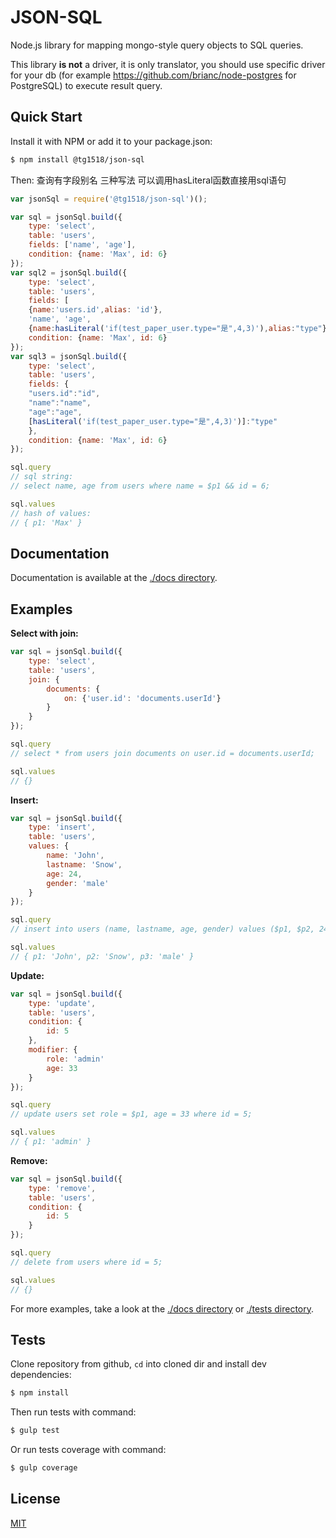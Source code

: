 # JSON-SQL

Node.js library for mapping mongo-style query objects to SQL queries.

This library **is not** a driver, it is only translator, you should use specific driver for your db (for example https://github.com/brianc/node-postgres for PostgreSQL) to execute result query.

## Quick Start

Install it with NPM or add it to your package.json:

``` bash
$ npm install @tg1518/json-sql
```

Then:
查询有字段别名 三种写法 可以调用hasLiteral函数直接用sql语句
``` js
var jsonSql = require('@tg1518/json-sql')();

var sql = jsonSql.build({
	type: 'select',
	table: 'users',
	fields: ['name', 'age'],
	condition: {name: 'Max', id: 6}
});
var sql2 = jsonSql.build({
	type: 'select',
	table: 'users',
	fields: [
	{name:'users.id',alias: 'id'},
	'name', 'age',
	{name:hasLiteral('if(test_paper_user.type="是",4,3)'),alias:"type"}],
	condition: {name: 'Max', id: 6}
});
var sql3 = jsonSql.build({
	type: 'select',
	table: 'users',
	fields: {
	"users.id":"id",
	"name":"name",
	"age":"age",
	[hasLiteral('if(test_paper_user.type="是",4,3)')]:"type"
	},
	condition: {name: 'Max', id: 6}
});

sql.query
// sql string:
// select name, age from users where name = $p1 && id = 6;

sql.values
// hash of values:
// { p1: 'Max' }
```

## Documentation

Documentation is available at the [./docs directory](./docs).

## Examples

__Select with join:__

``` js
var sql = jsonSql.build({
	type: 'select',
	table: 'users',
	join: {
		documents: {
			on: {'user.id': 'documents.userId'}
		}
	}
});

sql.query
// select * from users join documents on user.id = documents.userId;

sql.values
// {}
```

__Insert:__

``` js
var sql = jsonSql.build({
	type: 'insert',
	table: 'users',
	values: {
		name: 'John',
		lastname: 'Snow',
		age: 24,
		gender: 'male'
	}
});

sql.query
// insert into users (name, lastname, age, gender) values ($p1, $p2, 24, $p3);

sql.values
// { p1: 'John', p2: 'Snow', p3: 'male' }
```

__Update:__

``` js
var sql = jsonSql.build({
	type: 'update',
	table: 'users',
	condition: {
		id: 5
	},
	modifier: {
		role: 'admin'
		age: 33
	}
});

sql.query
// update users set role = $p1, age = 33 where id = 5;

sql.values
// { p1: 'admin' }
```

__Remove:__

``` js
var sql = jsonSql.build({
	type: 'remove',
	table: 'users',
	condition: {
		id: 5
	}
});

sql.query
// delete from users where id = 5;

sql.values
// {}
```

For more examples, take a look at the [./docs directory](./docs) or [./tests directory](./tests).

## Tests

Clone repository from github, `cd` into cloned dir and install dev dependencies:

``` bash
$ npm install
```

Then run tests with command:

``` bash
$ gulp test
```

Or run tests coverage with command:

``` bash
$ gulp coverage
```

## License

[MIT](./LICENSE)
